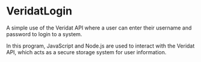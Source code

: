 # VeridatLogin

A simple use of the Veridat API where a user can enter their username and password to login to a system.

In this program, JavaScript and Node.js are used to interact with the Veridat API, which acts as a secure
storage system for user information.
